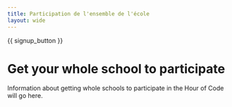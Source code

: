 ```yaml
---
title: Participation de l'ensemble de l'école
layout: wide
---
```


{{ signup_button }}

# Get your whole school to participate

Information about getting whole schools to participate in the Hour of Code will go here.